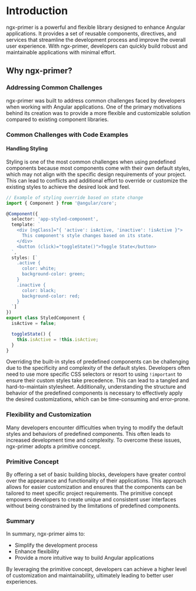 # Introduction

ngx-primer is a powerful and flexible library designed to enhance Angular applications. It provides a set of reusable components, directives, and services that streamline the development process and improve the overall user experience. With ngx-primer, developers can quickly build robust and maintainable applications with minimal effort.

## Why ngx-primer?

### Addressing Common Challenges

ngx-primer was built to address common challenges faced by developers when working with Angular applications. One of the primary motivations behind its creation was to provide a more flexible and customizable solution compared to existing component libraries.

### Common Challenges with Code Examples

#### Handling Styling
Styling is one of the most common challenges when using predefined components because most components come with their own default styles, which may not align with the specific design requirements of your project. This can lead to conflicts and additional effort to override or customize the existing styles to achieve the desired look and feel.
```typescript
// Example of styling override based on state change
import { Component } from '@angular/core';

@Component({
  selector: 'app-styled-component',
  template: `
    <div [ngClass]="{ 'active': isActive, 'inactive': !isActive }">
      This component's style changes based on its state.
    </div>
    <button (click)="toggleState()">Toggle State</button>
  `,
  styles: [`
    .active {
      color: white;
      background-color: green;
    }
    .inactive {
      color: black;
      background-color: red;
    }
  `]
})
export class StyledComponent {
  isActive = false;

  toggleState() {
    this.isActive = !this.isActive;
  }
}
```
Overriding the built-in styles of predefined components can be challenging due to the specificity and complexity of the default styles. Developers often need to use more specific CSS selectors or resort to using `!important` to ensure their custom styles take precedence. This can lead to a tangled and hard-to-maintain stylesheet. Additionally, understanding the structure and behavior of the predefined components is necessary to effectively apply the desired customizations, which can be time-consuming and error-prone.

### Flexibility and Customization

Many developers encounter difficulties when trying to modify the default styles and behaviors of predefined components. This often leads to increased development time and complexity. To overcome these issues, ngx-primer adopts a primitive concept.

### Primitive Concept

By offering a set of basic building blocks, developers have greater control over the appearance and functionality of their applications. This approach allows for easier customization and ensures that the components can be tailored to meet specific project requirements. The primitive concept empowers developers to create unique and consistent user interfaces without being constrained by the limitations of predefined components.

### Summary

In summary, ngx-primer aims to:
- Simplify the development process
- Enhance flexibility
- Provide a more intuitive way to build Angular applications

By leveraging the primitive concept, developers can achieve a higher level of customization and maintainability, ultimately leading to better user experiences.
